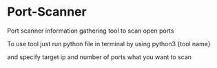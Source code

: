 # Port-Scanner

Port scanner information gathering tool to scan open ports

To use tool just run python file in terminal by using python3 {tool name} 

and specify target ip and number of ports what you want to scan
